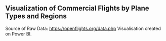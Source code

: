 ## Visualization of Commercial Flights by Plane Types and Regions                                                                        

Source of Raw Data: https://openflights.org/data.php
Visualisation created on Power BI.
